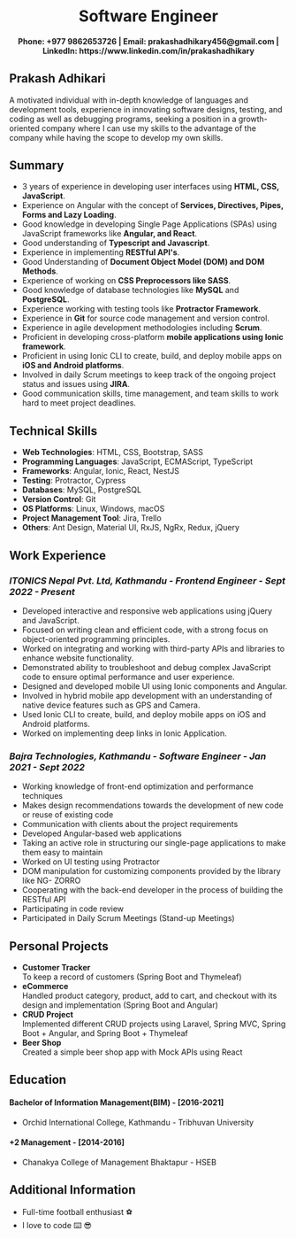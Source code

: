 <h1 align="center">Software Engineer</h1>
<h4 align="center">Phone: +977 9862653726 | Email: prakashadhikary456@gmail.com | LinkedIn: https://www.linkedin.com/in/prakashadhikary</h4>

## Prakash Adhikari

A motivated individual with in-depth knowledge of languages and development tools, experience in innovating
software designs, testing, and coding as well as debugging programs, seeking a position in a growth-oriented
company where I can use my skills to the advantage of the company while having the scope to develop my own
skills.

## Summary

* 3 years of experience in developing user interfaces using **HTML, CSS, JavaScript**.
* Experience on Angular with the concept of **Services, Directives, Pipes, Forms and Lazy Loading**.
* Good knowledge in developing Single Page Applications (SPAs) using JavaScript frameworks like **Angular, and React**.
* Good understanding of **Typescript and Javascript**.
* Experience in implementing **RESTful API's**.
* Good Understanding of **Document Object Model (DOM) and DOM Methods**.
* Experience of working on **CSS Preprocessors like SASS**.
* Good knowledge of database technologies like **MySQL** and **PostgreSQL**.
* Experience working with testing tools like **Protractor Framework**.
* Experience in **Git** for source code management and version control.
* Experience in agile development methodologies including **Scrum**.
* Proficient in developing cross-platform **mobile applications using Ionic framework**.
* Proficient in using Ionic CLI to create, build, and deploy mobile apps on **iOS and Android platforms**.
* Involved in daily Scrum meetings to keep track of the ongoing project status and issues using **JIRA**.
* Good communication skills, time management, and team skills to work hard to meet project deadlines.

## Technical Skills

* **Web Technologies**: HTML, CSS, Bootstrap, SASS
* **Programming Languages**: JavaScript, ECMAScript, TypeScript
* **Frameworks**: Angular, Ionic, React, NestJS
* **Testing**: Protractor, Cypress
* **Databases**: MySQL, PostgreSQL
* **Version Control**: Git
* **OS Platforms**: Linux, Windows, macOS
* **Project Management Tool**: Jira, Trello
* **Others**: Ant Design, Material UI, RxJS, NgRx, Redux, jQuery

## Work Experience

### *ITONICS Nepal Pvt. Ltd, Kathmandu - Frontend Engineer - Sept 2022 - Present*
* Developed interactive and responsive web applications using jQuery and JavaScript.
* Focused on writing clean and efficient code, with a strong focus on object-oriented programming principles.
* Worked on integrating and working with third-party APIs and libraries to enhance website functionality.
* Demonstrated ability to troubleshoot and debug complex JavaScript code to ensure optimal performance and user experience.
* Designed and developed mobile UI using Ionic components and Angular.
* Involved in hybrid mobile app development with an understanding of native device features such as GPS and Camera.
* Used Ionic CLI to create, build, and deploy mobile apps on iOS and Android platforms.
* Worked on implementing deep links in Ionic Application.

### *Bajra Technologies, Kathmandu - Software Engineer - Jan 2021 - Sept 2022*
* Working knowledge of front-end optimization and performance techniques
* Makes design recommendations towards the development of new code or reuse of existing code
* Communication with clients about the project requirements
* Developed Angular-based web applications
* Taking an active role in structuring our single-page applications to make them easy to maintain
* Worked on UI testing using Protractor
* DOM manipulation for customizing components provided by the library like NG- ZORRO
* Cooperating with the back-end developer in the process of building the RESTful API
* Participating in code review
* Participated in Daily Scrum Meetings (Stand-up Meetings)

## Personal Projects
* **Customer Tracker** <br />To keep a record of customers (Spring Boot and Thymeleaf)
* **eCommerce** <br />
Handled product category, product, add to cart, and checkout with its design and implementation (Spring Boot and Angular)
* **CRUD Project** <br />
Implemented different CRUD projects using Laravel, Spring MVC, Spring Boot + Angular, and Spring Boot + Thymeleaf
* **Beer Shop** <br />
Created a simple beer shop app with Mock APIs using React

## Education
#### Bachelor of Information Management(BIM) - [2016-2021]
* Orchid International College, Kathmandu - Tribhuvan University
#### +2 Management - [2014-2016]
* Chanakya College of Management Bhaktapur - HSEB

## Additional Information
* Full-time football enthusiast :soccer: 
* I love to code :keyboard: :sunglasses: 
